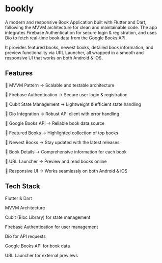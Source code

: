 # bookly

A modern and responsive Book Application built with Flutter and Dart, following the MVVM architecture for clean and maintainable code. The app integrates Firebase Authentication for secure login & registration, and uses Dio to fetch real-time book data from the Google Books API.

It provides featured books, newest books, detailed book information, and preview functionality via URL Launcher, all wrapped in a smooth and responsive UI that works on both Android & iOS.

## Features

🔹 MVVM Pattern → Scalable and testable architecture

🔹 Firebase Authentication → Secure user login & registration

🔹 Cubit State Management → Lightweight & efficient state handling

🔹 Dio Integration → Robust API client with error handling

🔹 Google Books API → Reliable book data source

🔹 Featured Books → Highlighted collection of top books

🔹 Newest Books → Stay updated with the latest releases

🔹 Book Details → Comprehensive information for each book

🔹 URL Launcher → Preview and read books online

🔹 Responsive UI → Works seamlessly on both Android & iOS

## Tech Stack

Flutter & Dart

MVVM Architecture

Cubit (Bloc Library) for state management

Firebase Authentication for user management

Dio for API requests

Google Books API for book data

URL Launcher for external previews

